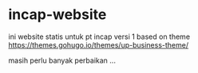 # incap-website

ini website statis untuk pt incap versi 1 based on theme https://themes.gohugo.io/themes/up-business-theme/ </br>

masih perlu banyak perbaikan ...
